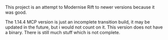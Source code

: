 This project is an attempt to Modernise Rift to newer versions because it was good.



The 1.14.4 MCP version is just an incomplete transition build, it may be updated in the future, but i would not count on it. This version does not have a binary.
There is still much stuff which is not complete. 
